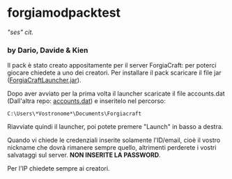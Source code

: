 # forgiamodpacktest

_"ses" cit._

### by Dario, Davide & Kien

Il pack è stato creato appositamente per il server ForgiaCraft: per poterci giocare chiedete a uno dei creatori.
Per installare il pack scaricare il file jar ([ForgiaCraftLauncher.jar](https://github.com/dariopassarello/forgiamodpacktest/blob/master/ForgiaCraftLauncher.jar)).

Dopo aver avviato per la prima volta il launcher scaricate il file accounts.dat (Dall'altra repo: [accounts.dat](https://github.com/dariopassarello/dariopassarello.github.io/blob/master/accounts.dat?raw=true)) e inseritelo nel percorso:

```
C:\Users\*Vostronome*\Documents\Forgiacraft
```
Riavviate quindi il launcher, poi potete premere "Launch" in basso a destra.

Quando vi chiede le credenziali inserite solamente l'ID/email, cioè il vostro nickname che dovrà rimanere sempre quello, altrimenti perderete i vostri salvataggi sul server. **NON INSERITE LA PASSWORD**.

Per l'IP chiedete sempre ai creatori.





